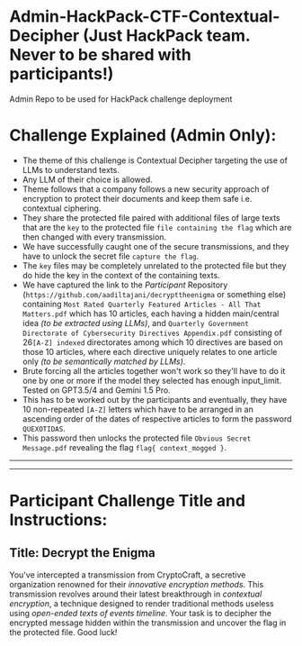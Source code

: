 # Admin-HackPack-CTF-Contextual-Decipher (Just HackPack team. Never to be shared with participants!)
Admin Repo to be used for HackPack challenge deployment

# Challenge Explained (Admin Only):
- The theme of this challenge is Contextual Decipher targeting the use of LLMs to understand texts.
- Any LLM of their choice is allowed.
- Theme follows that a company follows a new security approach of encryption to protect their documents and keep them safe i.e. contextual ciphering.
- They share the protected file paired with additional files of large texts that are the `key` to the protected file `file containing the flag` which are then changed with every transmission.
- We have successfully caught one of the secure transmissions, and they have to unlock the secret file `capture the flag`.
- The `key` files may be completely unrelated to the protected file but they do hide the key in the context of the containing texts.
- We have captured the link to the _Participant_ Repository (`https://github.com/aadiltajani/decrypttheenigma` or something else) containing  `Most Rated Quarterly Featured Articles - All That Matters.pdf` which has 10 articles, each having a hidden main/central idea _(to be extracted using LLMs)_, and `Quarterly Government Directorate of Cybersecurity Directives Appendix.pdf` consisting of 26`[A-Z] indexed` directorates among which 10 directives are based on those 10 articles, where each directive uniquely relates to one article only _(to be semantically matched by LLMs)_.
- Brute forcing all the articles together won't work so they'll have to do it one by one or more if the model they selected has enough input_limit. Tested on GPT3.5/4 and Gemini 1.5 Pro.
- This has to be worked out by the participants and eventually, they have 10 non-repeated `[A-Z]` letters which have to be arranged in an ascending order of the dates of respective articles to form the password `QUEXOTIDAS`.
- This password then unlocks the protected file `Obvious Secret Message.pdf` revealing the flag `flag{ context_mogged }`.




_________________________________________________________________  
_________________________________________________________________


# Participant Challenge Title and Instructions:



## Title: Decrypt the Enigma
You've intercepted a transmission from CryptoCraft, a secretive organization renowned for their _innovative encryption methods_. This transmission revolves around their latest breakthrough in _contextual encryption_, a technique designed to render traditional methods useless using _open-ended texts of events timeline_. Your task is to decipher the encrypted message hidden within the transmission and uncover the flag in the protected file. Good luck!
